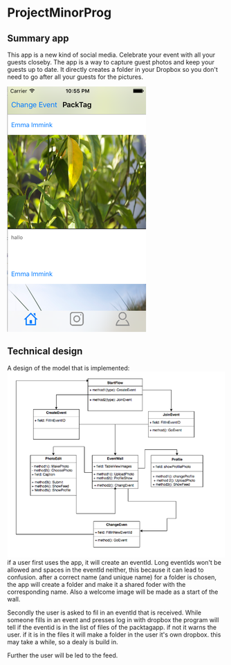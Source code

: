 # ProjectMinorProg

## Summary app
This app is a new kind of social media. Celebrate your event with all your guests closeby. The app is a way to capture guest photos and keep your guests up to date. It directly creates a folder in your Dropbox so you don't need to go after all your guests for the pictures.

![alt text](https://github.com/emmpiiee/ProjectMinorProg/blob/master/doc/Schermafbeelding%202016-06-23%20om%2022.55.44.png "Logo Title Text 1")

## Technical design
A design of the model that is implemented:
![alt text](https://github.com/emmpiiee/ProjectMinorProg/blob/master/doc/Schermafbeelding%202016-06-23%20om%2023.23.40.png "Logo Title Text 1")
if a user first uses the app, it will create an eventId. Long eventIds won't be allowed and spaces in the eventId neither, this because it can lead to confusion. after a correct name (and unique name) for a folder is chosen, the app will create a folder and make it a  shared foder with the corresponding name. Also a welcome image will be made as a start of the wall.

Secondly the user is asked to fil in an eventId that is received. While someone fills in an event and presses log in with dropbox the  program will tell if the eventid is in the list of files of the packtagapp. if not it warns the user. if it is in the files it will make a folder in the user it's own dropbox. this may take a while, so a dealy is build in.

Further the user will be led to the feed.
